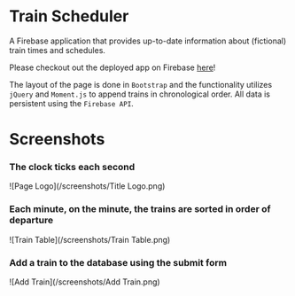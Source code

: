 # Train Scheduler
A Firebase application that provides up-to-date information about (fictional) train times and schedules.

Please checkout out the deployed app on Firebase [here]( https://trainscheduler-1438d.firebaseapp.com/)!

The layout of the page is done in `Bootstrap` and the functionality utilizes `jQuery` and `Moment.js` to append trains in chronological order. All data is persistent using the `Firebase API`.

# Screenshots

### The clock ticks each second
![Page Logo](/screenshots/Title Logo.png)

### Each minute, on the minute, the trains are sorted in order of departure
![Train Table](/screenshots/Train Table.png)

### Add a train to the database using the submit form
![Add Train](/screenshots/Add Train.png)

